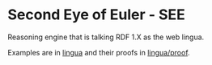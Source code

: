# Second Eye of Euler - SEE

Reasoning engine that is talking RDF 1.X as the web lingua.

Examples are in [lingua](https://github.com/eyereasoner/see/tree/main/lingua) and their proofs in [lingua/proof](https://github.com/eyereasoner/see/tree/main/lingua/proof).
